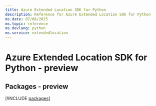 ```yaml
---
title: Azure Extended Location SDK for Python
description: Reference for Azure Extended Location SDK for Python
ms.date: 07/08/2025
ms.topic: reference
ms.devlang: python
ms.service: extendedlocation
---
```

# Azure Extended Location SDK for Python - preview
## Packages - preview
[!INCLUDE [packages](extended-location-index.md)]
